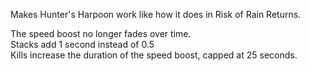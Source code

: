 Makes Hunter's Harpoon work like how it does in Risk of Rain Returns.

The speed boost no longer fades over time.\
Stacks add 1 second instead of 0.5\
Kills increase the duration of the speed boost, capped at 25 seconds.